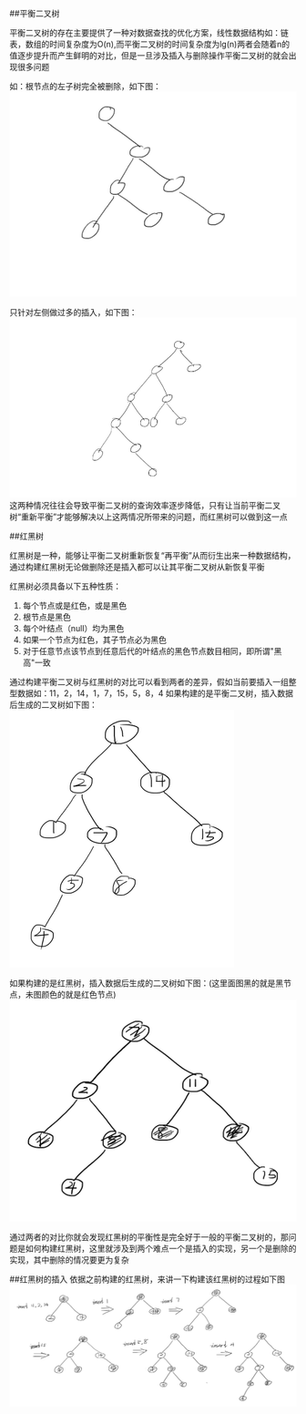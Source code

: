 ##平衡二叉树

平衡二叉树的存在主要提供了一种对数据查找的优化方案，线性数据结构如：链表，数组的时间复杂度为O(n),而平衡二叉树的时间复杂度为lg(n)两者会随着n的值逐步提升而产生鲜明的对比，但是一旦涉及插入与删除操作平衡二叉树的就会出现很多问题

如：根节点的左子树完全被删除，如下图：
![image.png](/.attachments/image-115bd689-8a02-4a2a-9480-f1c3004b9b2c.png)

只针对左侧做过多的插入，如下图：
![image.png](/.attachments/image-d3372578-e2c4-40ff-bfb7-ab42acb82105.png)
这两种情况往往会导致平衡二叉树的查询效率逐步降低，只有让当前平衡二叉树“重新平衡”才能够解决以上这两情况所带来的问题，而红黑树可以做到这一点

##红黑树

红黑树是一种，能够让平衡二叉树重新恢复“再平衡”从而衍生出来一种数据结构，通过构建红黑树无论做删除还是插入都可以让其平衡二叉树从新恢复平衡

红黑树必须具备以下五种性质：

1. 每个节点或是红色，或是黑色
2. 根节点是黑色
3. 每个叶结点（null）均为黑色
4. 如果一个节点为红色，其子节点必为黑色
5. 对于任意节点该节点到任意后代的叶结点的黑色节点数目相同，即所谓"黑高"一致

通过构建平衡二叉树与红黑树的对比可以看到两者的差异，假如当前要插入一组整型数据如：11，2，14，1，7，15，5，8，4
如果构建的是平衡二叉树，插入数据后生成的二叉树如下图：
![image.png](/.attachments/image-220ff11c-d1f4-4c77-8fc0-494e9b042e8a.png)

如果构建的是红黑树，插入数据后生成的二叉树如下图：(这里面图黑的就是黑节点，未图颜色的就是红色节点)
![image.png](/.attachments/image-1e12069b-24e2-437a-8f37-dd21361fb7e8.png)

通过两者的对比你就会发现红黑树的平衡性是完全好于一般的平衡二叉树的，那问题是如何构建红黑树，这里就涉及到两个难点一个是插入的实现，另一个是删除的实现，其中删除的情况要更为复杂

##红黑树的插入
依据之前构建的红黑树，来讲一下构建该红黑树的过程如下图
![image.png](/.attachments/image-2a75f02a-4219-43d3-8404-cc11ef85a80b.png)